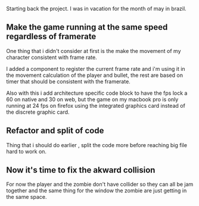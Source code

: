 

Starting back the project. I was in vacation for the month of may in brazil.

## Make the game running at the same speed regardless of framerate

One thing that i didn't consider at first is the make the movement of my character
consistent with frame rate.

I added a component to register the current frame rate and i'm using it in the movement
calculation of the player and bullet, the rest are based on timer that should be consistent
with the framerate.

Also with this i add architecture specific code block to have the fps lock a 60 on native
and 30 on web, but the game on my macbook pro is only running at 24 fps on firefox using
the integrated graphics card instead of the discrete graphic card.

## Refactor and split of code

Thing that i should do earlier , split the code more before reaching big file hard to work on.

## Now it's time to fix the akward collision

For now the player and the zombie don't have collider so they can all be jam together and
the same thing for the window the zombie are just getting in the same space.
